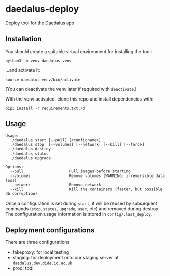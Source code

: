 # daedalus-deploy
Deploy tool for the Daedalus app

## Installation
You should create a suitable virtual environment for installing the tool:
```
python3 -m venv daedalus-venv
```
...and activate it:
```
source daedalus-venv/bin/activate
```
(You can deactivate the venv later if required with `deactivate`.)

With the venv activated, clone this repo and install dependencies with:
```
pip3 install -r requirements.txt./d
```

## Usage

```
Usage:
  ./daedalus start [--pull] [<configname>]
  ./daedalus stop  [--volumes] [--network] [--kill] [--force]
  ./daedalus destroy
  ./daedalus status
  ./daedalus upgrade

Options:
  --pull                    Pull images before starting
  --volumes                 Remove volumes (WARNING: irreversible data loss)
  --network                 Remove network
  --kill                    Kill the containers (faster, but possible db corruption)
```

Once a configuration is set during `start`, it will be reused by subsequent commands
(`stop`, `status`, `upgrade`, `user`, etc) and removed during destroy.
The configuration usage information is stored in `config/.last_deploy.`

## Deployment configurations
There are three configurations
- fakeproxy: for local testing
- staging: for deployment onto our staging server at `daedalus.dev.dide.ic.ac.uk`
- prod: tbd!